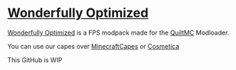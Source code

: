 # [Wonderfully Optimized](https://modrinth.com/modpack/wonderfully)
[Wonderfully Optimized](https://modrinth.com/modpack/wonderfully) is a FPS modpack made for the [QuiltMC](https://quiltmc.org/) Modloader.

You can use our capes over [MinecraftCapes](https://minecraftcapes.net/gallery/08678e6b848cccc103db49c894aef3e6615c6c6c31d570d2a12e349ac47e571c) or [Cosmetica](https://cosmetica.cc/capes?a09DMUJ5OXdZNmE4eFE)

This GitHub is WIP
